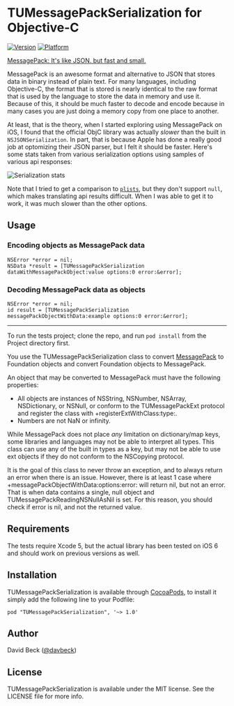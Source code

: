 # TUMessagePackSerialization for Objective-C

[![Version](http://cocoapod-badges.herokuapp.com/v/TUMessagePackSerialization/badge.png)](http://cocoadocs.org/docsets/TUMessagePackSerialization)
[![Platform](http://cocoapod-badges.herokuapp.com/p/TUMessagePackSerialization/badge.png)](http://cocoadocs.org/docsets/TUMessagePackSerialization)

[MessagePack: It's like JSON. but fast and small.](http://msgpack.org)

MessagePack is an awesome format and alternative to JSON that stores data in binary instead of plain text. For many languages, including Objective-C, the format that is stored is nearly identical to the raw format that is used by the language to store the data in memory and use it. Because of this, it should be much faster to decode and encode because in many cases you are just doing a memory copy from one place to another.

At least, that is the theory, when I started exploring using MessagePack on iOS, I found that the official ObjC library was actually *slower* than the built in `NSJSONSerialization`. In part, that is because Apple has done a really good job at optomizing their JSON parser, but I felt it should be faster. Here's some stats taken from various serialization options using samples of various api responses:

![Serialization stats](http://davbeck.s3.amazonaws.com/TUMessagePackSerialization-Stats.svg)

Note that I tried to get a comparison to [`plists`](https://en.wikipedia.org/wiki/Property_list), but they don't support `null`, which makes translating api results difficult. When I was able to get it to work, it was much slower than the other options.

## Usage

### Encoding objects as MessagePack data

```objc
NSError *error = nil;
NSData *result = [TUMessagePackSerialization dataWithMessagePackObject:value options:0 error:&error];
```

### Decoding MessagePack data as objects

```objc
NSError *error = nil;
id result = [TUMessagePackSerialization messagePackObjectWithData:example options:0 error:&error];
```

----

To run the tests project; clone the repo, and run `pod install` from the Project directory first.

You use the TUMessagePackSerialization class to convert [MessagePack](http://msgpack.org) to Foundation objects and convert Foundation objects to MessagePack.
 
 An object that may be converted to MessagePack must have the following properties:
 
 - All objects are instances of NSString, NSNumber, NSArray, NSDictionary, or NSNull, or conform to the TUMessagePackExt protocol and register the class with +registerExtWithClass:type:.
 - Numbers are not NaN or infinity.
 
 While MessagePack does not place *any* limitation on dictionary/map keys, some libraries and languages may not be able to interpret all types.
 This class can use any of the built in types as a key, but may not be able to use ext objects if they do not conform to the NSCopying protocol.
 
 It is the goal of this class to never throw an exception, and to always return an error when there is an issue.
 However, there is at least 1 case where +messagePackObjectWithData:options:error: will return nil, but not an error.
 That is when data contains a single, null object and TUMessagePackReadingNSNullAsNil is set.
 For this reason, you should check if error is nil, and not the returned value.

## Requirements

The tests require Xcode 5, but the actual library has been tested on iOS 6 and should work on previous versions as well.

## Installation

TUMessagePackSerialization is available through [CocoaPods](http://cocoapods.org), to install
it simply add the following line to your Podfile:

    pod "TUMessagePackSerialization", '~> 1.0'

## Author

David Beck ([@davbeck](http://twitter.com/davbeck))

## License

TUMessagePackSerialization is available under the MIT license. See the LICENSE file for more info.

